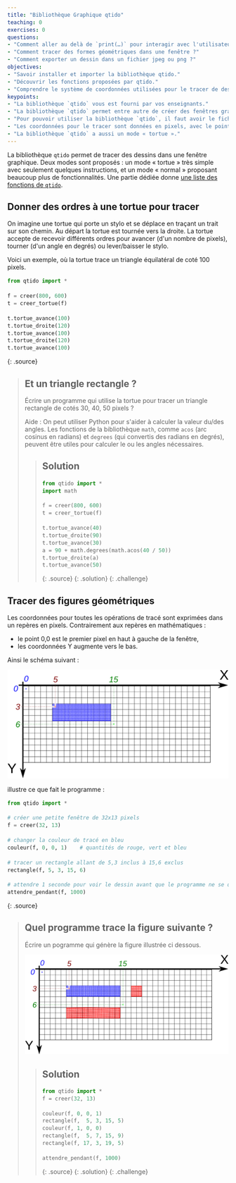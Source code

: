 ```yaml
---
title: "Bibliothèque Graphique qtido"
teaching: 0
exercises: 0
questions:
- "Comment aller au delà de `print(…)` pour interagir avec l'utilisateur ?"
- "Comment tracer des formes géométriques dans une fenêtre ?"
- "Comment exporter un dessin dans un fichier jpeg ou png ?"
objectives:
- "Savoir installer et importer la bibliothèque qtido."
- "Découvrir les fonctions proposées par qtido."
- "Comprendre le système de coordonnées utilisées pour le tracer de dessins."
keypoints:
- "La bibliothèque `qtido` vous est fourni par vos enseignants."
- "La bibliothèque `qtido` permet entre autre de créer des fenêtres graphiques, d'y tracer des figures et du texte, d'y ajouter des boutons, et de gérer les événements clavier et souris."
- "Pour pouvoir utiliser la bibliothèque `qtido`, il faut avoir le fichier `qtido.py` à coté du programme qui l'utiliser."
- "Les coordonnées pour le tracer sont données en pixels, avec le point 0,0 en haut à gauche de la fenêtre."
- "La bibliothèque `qtido` a aussi un mode « tortue »."
---
```


La bibliothèque `qtido` permet de tracer des dessins dans une fenêtre graphique.
Deux modes sont proposés : un mode « tortue » très simple avec seulement quelques instructions, et un mode « normal » proposant beaucoup plus de fonctionnalités.
Une partie dédiée donne [une liste des fonctions de `qtido`](../reference-qtido).

## Donner des ordres à une tortue pour tracer

On imagine une tortue qui porte un stylo et se déplace en traçant un trait sur son chemin.
Au départ la tortue est tournée vers la droite.
La tortue accepte de recevoir différents ordres pour avancer (d'un nombre de pixels), tourner (d'un angle en degrés) ou lever/baisser le stylo.

Voici un exemple, où la tortue trace un triangle équilatéral de coté 100 pixels.
~~~python
from qtido import *

f = creer(800, 600)
t = creer_tortue(f)

t.tortue_avance(100)
t.tortue_droite(120)
t.tortue_avance(100)
t.tortue_droite(120)
t.tortue_avance(100)
~~~
{: .source}


> ## Et un triangle rectangle ?
> Écrire un programme qui utilise la tortue pour tracer un triangle rectangle de cotés 30, 40, 50 pixels ?
> 
> Aide :
> On peut utiliser Python pour s'aider à calculer la valeur du/des angles.
> Les fonctions de la bibliothèque `math`, comme `acos` (arc cosinus en radians) et `degrees` (qui convertis des radians en degrés), peuvent être utiles pour calculer le ou les angles nécessaires.
>
> > ## Solution
> > ~~~python
> > from qtido import *
> > import math
> > 
> > f = creer(800, 600)
> > t = creer_tortue(f)
> > 
> > t.tortue_avance(40)
> > t.tortue_droite(90)
> > t.tortue_avance(30)
> > a = 90 + math.degrees(math.acos(40 / 50))
> > t.tortue_droite(a)
> > t.tortue_avance(50)
> > ~~~
> > {: .source}
> {: .solution}
{: .challenge}


## Tracer des figures géométriques

Les coordonnées pour toutes les opérations de tracé sont exprimées dans un repères en pixels.
Contrairement aux repères en mathématiques :
- le point 0,0 est le premier pixel en haut à gauche de la fenêtre,
- les coordonnées Y augmente vers le bas.

Ainsi le schéma suivant :

![Repère qtido](../fig/qtido/rectangle.svg)

illustre ce que fait le programme :

~~~python
from qtido import *

# créer une petite fenêtre de 32x13 pixels
f = creer(32, 13)

# changer la couleur de tracé en bleu
couleur(f, 0, 0, 1)    # quantités de rouge, vert et bleu

# tracer un rectangle allant de 5,3 inclus à 15,6 exclus
rectangle(f, 5, 3, 15, 6)

# attendre 1 seconde pour voir le dessin avant que le programme ne se quitte
attendre_pendant(f, 1000)
~~~
{: .source}


> ## Quel programme trace la figure suivante ?
> Écrire un pogramme qui génère la figure illustrée ci dessous.
> 
> ![Repère qtido](../fig/qtido/challenge-rectangles.svg)
> 
> > ## Solution
> > ~~~python
> > from qtido import *
> > f = creer(32, 13)
> > 
> > couleur(f, 0, 0, 1)
> > rectangle(f,  5, 3, 15, 5)
> > couleur(f, 1, 0, 0)
> > rectangle(f,  5, 7, 15, 9)
> > rectangle(f, 17, 3, 19, 5)
> > 
> > attendre_pendant(f, 1000)
> > ~~~
> > {: .source}
> {: .solution}
{: .challenge}
